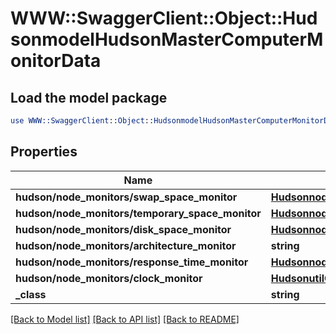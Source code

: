 # WWW::SwaggerClient::Object::HudsonmodelHudsonMasterComputerMonitorData

## Load the model package
```perl
use WWW::SwaggerClient::Object::HudsonmodelHudsonMasterComputerMonitorData;
```

## Properties
Name | Type | Description | Notes
------------ | ------------- | ------------- | -------------
**hudson/node_monitors/swap_space_monitor** | [**HudsonnodeMonitorsSwapSpaceMonitorMemoryUsage2**](HudsonnodeMonitorsSwapSpaceMonitorMemoryUsage2.md) |  | [optional] 
**hudson/node_monitors/temporary_space_monitor** | [**HudsonnodeMonitorsDiskSpaceMonitorDescriptorDiskSpace**](HudsonnodeMonitorsDiskSpaceMonitorDescriptorDiskSpace.md) |  | [optional] 
**hudson/node_monitors/disk_space_monitor** | [**HudsonnodeMonitorsDiskSpaceMonitorDescriptorDiskSpace**](HudsonnodeMonitorsDiskSpaceMonitorDescriptorDiskSpace.md) |  | [optional] 
**hudson/node_monitors/architecture_monitor** | **string** |  | [optional] 
**hudson/node_monitors/response_time_monitor** | [**HudsonnodeMonitorsResponseTimeMonitorData**](HudsonnodeMonitorsResponseTimeMonitorData.md) |  | [optional] 
**hudson/node_monitors/clock_monitor** | [**HudsonutilClockDifference**](HudsonutilClockDifference.md) |  | [optional] 
**_class** | **string** |  | [optional] 

[[Back to Model list]](../README.md#documentation-for-models) [[Back to API list]](../README.md#documentation-for-api-endpoints) [[Back to README]](../README.md)


